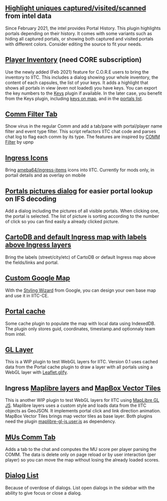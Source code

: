 ## [Highlight uniques captured/visited/scanned][highlight-intel-uniques] from intel data

Since February 2021, the intel provides Portal History. This plugin highlights portals depending on their history. It comes with some variants such as hiding all captured portals, or showing both captured and visited portals with different colors. Consider editing the source to fit your needs.

## [Player Inventory][player-inventory] (need CORE subscription)

Use the newly added (Feb 2021) feature for C.O.R.E users to bring the inventory to IITC.
This includes a dialog showing your whole inventory, the content of each capsules, the list of your keys.
It adds a highlight that shows all portals in view (even not loaded) you have keys.
You can export the key numbers to the [Keys](https://iitc.app/download_desktop.html#keys_bqy_xelio_release) plugin if available. In the later case, you benefit from the Keys plugin, including [keys on map](https://iitc.app/download_desktop.html#keys-on-map_bqy_xelio_release), and in the [portals list](https://iitc.app/download_desktop.html#portals-list_bqy_teo96_release).

## [Comm Filter Tab][comm-filter-tab]
Show virus in the regular Comm and add a tab/pane with portal/player name filter and event type filter. This script refactors IITC chat code and parses chat log to flag each comm by its type. The features are inspired by [COMM Filter](https://github.com/udnp/iitc-plugins) by upnp

## [Ingress Icons][ingress-icons]
Bring [ameba64/ingress-items](https://github.com/ameba64/ingress-items) icons into IITC. Currently for mods only, in portail details and as overlay on mobile

## [Portals pictures dialog][portals-pictures] for easier portal lookup on IFS decoding
Add a dialog including the pictures of all visible portals. When clicking one, the portal is selected. The list of picture is sorting according to the number of click so you can find easily a already clicked picture.

## [CartoDB and default Ingress map with labels above Ingress layers][labels_layer]
Bring the labels (street/city/etc) of CartoDB or default Ingress map above the fields/links and portal.

## [Custom Google Map][basemap-google-custom]
With the [Styling Wizard](https://mapstyle.withgoogle.com) from Google, you can design your own base map and use it in IITC-CE.

## [Portal cache][cache-portals]
Some cache plugin to populate the map with local data using IndexedDB.
The plugin only stores guid, coordinates, timestamp.and optionnaly team from intel.

## [GL Layer][glify-layer]
This is a WIP plugin to test WebGL layers for IITC.
Version 0.1 uses cached data from the Portal cache plugin to draw a layer with all portals using a WebGL layer with [Leaflet.glify](https://github.com/robertleeplummerjr/Leaflet.glify).

## Ingress [Maplibre layers][maplibre-layers] and [MapBox Vector Tiles][basemap-mapboxgl]
This is another WIP plugin to test WebGL layers for IITC using [MapLibre GL JS](https://github.com/maplibre/maplibre-gl-js).
Maplibre layers uses a custom style and loads data from the IITC objects as GeoJSON. It implements portal click and link direction animation.
MapBox Vector Tiles brings map vector tiles as base layer.
Both plugins need the plugin [maplibre-gl-js.user.js][maplibre-gl-js] as dependency.

## [MUs Comm Tab][muTab]
Adds a tab to the chat and computes the MU score per player parsing the COMM. The data is delete only on page reload or by user interaction (per player) so you can move the map without losing the already loaded scores.


## [Dialog List][dialogs]
Because of overdose of dialogs. List open dialogs in the sidebar with the ability to give focus or close a dialog.

[basemap-google-custom]: https://le-jeu.github.io/iitc-plugins/basemap-google-custom.user.js
[basemap-mapboxgl]: https://le-jeu.github.io/iitc-plugins/basemap-mapboxgl.user.js
[cache-portals]: https://le-jeu.github.io/iitc-plugins/cache-portals.user.js
[dialogs]: https://le-jeu.github.io/iitc-plugins/dialogs.user.js
[comm-filter-tab]: https://le-jeu.github.io/iitc-plugins/comm-filter-tab.user.js
[glify-layer]: https://le-jeu.github.io/iitc-plugins/glify-layer.user.js
[highlight-intel-uniques]: https://le-jeu.github.io/iitc-plugins/highlight-intel-uniques.user.js
[ingress-icons]: https://le-jeu.github.io/iitc-plugins/ingress-icons.user.js
[labels_layer]: https://le-jeu.github.io/iitc-plugins/labels_layer.user.js
[maplibre-gl-js]: https://le-jeu.github.io/iitc-plugins/maplibre-gl-js.user.js
[maplibre-layers]: https://le-jeu.github.io/iitc-plugins/maplibre-layers.user.js
[muTab]: https://le-jeu.github.io/iitc-plugins/muTab.user.js
[player-inventory]: https://le-jeu.github.io/iitc-plugins/player-inventory.user.js
[portals-pictures]: https://le-jeu.github.io/iitc-plugins/portals-pictures.user.js